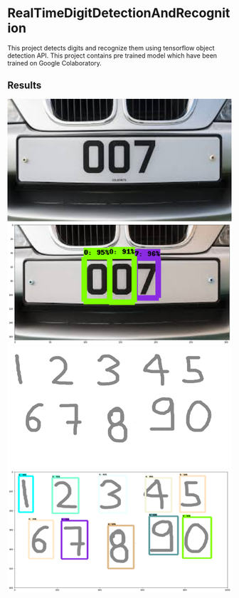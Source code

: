 # RealTimeDigitDetectionAndRecognition

This project detects digits and recognize them using tensorflow object detection API. This project contains pre trained model
which have been trained on Google Colaboratory.

## Results

<img src="./number_plate.jpg" width="605" height="275" />
<img src="./number_plate_result.png" width="605" height="275" />



<img src="./export.png" width="605" height="275" />
<img src="./result.png" width="605" height="275" />
